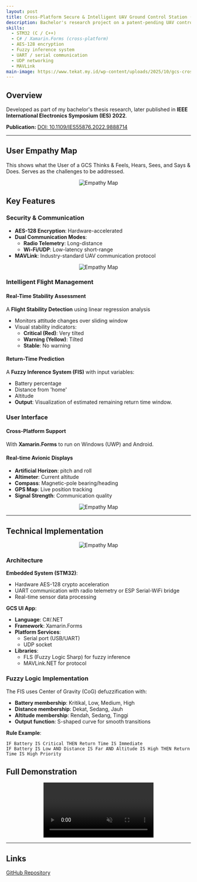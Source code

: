 ```yaml
---
layout: post
title: Cross-Platform Secure & Intelligent UAV Ground Control Station (GCS)
description: Bachelor's research project on a patent-pending UAV control system featuring secure AES-128 communication and intelligent stability assessment, published in IEEE IES 2022.
skills:
  - STM32 (C / C++)
  - C# / Xamarin.Forms (cross-platform)
  - AES-128 encryption
  - Fuzzy inference system
  - UART / serial communication
  - UDP networking
  - MAVLink
main-image: https://www.tekat.my.id/wp-content/uploads/2025/10/gcs-cross-scaled.jpg.webp
---
```


## Overview

Developed as part of my bachelor's thesis research, later published in **IEEE International Electronics Symposium (IES) 2022**.

**Publication:** [DOI: 10.1109/IES55876.2022.9888714](https://doi.org/10.1109/IES55876.2022.9888714)

---

## User Empathy Map
This shows what the User of a GCS Thinks & Feels, Hears, Sees, and Says & Does. Serves as the challenges to be addressed.

<div style="text-align:center">
  <img data-src="https://www.tekat.my.id/wp-content/uploads/2025/10/gcs-empathy-map.jpg.webp" alt="Empathy Map" style="max-height: 400px; max-width: 100%"/>
</div>

## Key Features

### Security & Communication
- **AES-128 Encryption**: Hardware-accelerated
- **Dual Communication Modes**:
  - **Radio Telemetry**: Long-distance
  - **Wi-Fi/UDP**: Low-latency short-range
- **MAVLink**: Industry-standard UAV communication protocol

<div style="text-align:center">
  <img data-src="https://www.tekat.my.id/wp-content/uploads/2025/10/gcs-comm-scaled.png.webp" alt="Empathy Map" style="max-height: 400px; max-width: 100%"/>
</div>

### Intelligent Flight Management

#### Real-Time Stability Assessment
A **Flight Stability Detection** using linear regression analysis
- Monitors attitude changes over sliding window
- Visual stability indicators:
  - **Critical (Red)**: Very tilted
  - **Warning (Yellow)**: Tilted
  - **Stable**: No warning

#### Return-Time Prediction
A **Fuzzy Inference System (FIS)** with input variables:
  - Battery percentage
  - Distance from 'home'
  - Altitude
- **Output**: Visualization of estimated remaining return time window.

### User Interface

#### Cross-Platform Support
With **Xamarin.Forms** to run on Windows (UWP) and Android.

#### Real-time Avionic Displays
- **Artificial Horizon**: pitch and roll
- **Altimeter**: Current altitude
- **Compass**: Magnetic-pole bearing/heading
- **GPS Map**: Live position tracking
- **Signal Strength**: Communication quality

<div style="text-align:center">
  <img data-src="https://www.tekat.my.id/wp-content/uploads/2025/10/gcs-flow-scaled.png.webp" alt="Empathy Map" style="max-height: 400px; max-width: 100%"/>
</div>

---

## Technical Implementation

<div style="text-align:center">
  <img data-src="https://www.tekat.my.id/wp-content/uploads/2025/10/gcs-system-scaled.png.webp" alt="Empathy Map" style="max-height: 400px; max-width: 80%"/>
</div>

### Architecture

**Embedded System (STM32)**:
- Hardware AES-128 crypto acceleration
- UART communication with radio telemetry or ESP Serial-WiFi bridge
- Real-time sensor data processing

**GCS UI App**:
- **Language**: C#/.NET
- **Framework**: Xamarin.Forms
- **Platform Services**:
  - Serial port (USB/UART)
  - UDP socket
- **Libraries**:
  - FLS (Fuzzy Logic Sharp) for fuzzy inference
  - MAVLink.NET for protocol

### Fuzzy Logic Implementation

The FIS uses Center of Gravity (CoG) defuzzification with:
- **Battery membership**: Kritikal, Low, Medium, High
- **Distance membership**: Dekat, Sedang, Jauh
- **Altitude membership**: Rendah, Sedang, Tinggi
- **Output function**: S-shaped curve for smooth transitions

**Rule Example**:
```
IF Battery IS Critical THEN Return Time IS Immediate
IF Battery IS Low AND Distance IS Far AND Altitude IS High THEN Return Time IS High Priority
```

## Full Demonstration

<div style="text-align:center">
  <video data-src="https://www.tekat.my.id/wp-content/uploads/2025/10/gcs-demo.webm" autoplay muted loop style="max-height: 400px; max-width: 100%"/>
</div>

---

## Links

[GitHub Repository](https://github.com/ha-ves/Final-Project-GCS)
